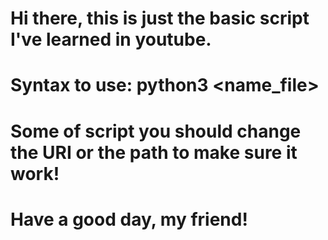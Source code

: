 # Hi there, this is just the basic script I've learned in youtube.
# Syntax to use: python3 <name_file> <url> <payload>
# Some of script you should change the URI or the path to make sure it work!
# Have a good day, my friend!
